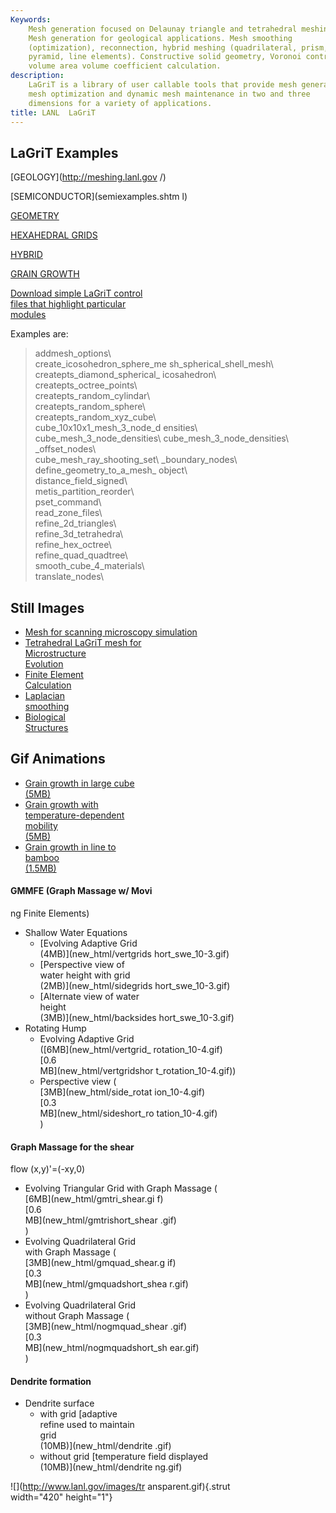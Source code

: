 ```yaml
---
Keywords: 
    Mesh generation focused on Delaunay triangle and tetrahedral meshing.
    Mesh generation for geological applications. Mesh smoothing
    (optimization), reconnection, hybrid meshing (quadrilateral, prism,
    pyramid, line elements). Constructive solid geometry, Voronoi control
    volume area volume coefficient calculation.
description: 
    LaGriT is a library of user callable tools that provide mesh generation,
    mesh optimization and dynamic mesh maintenance in two and three
    dimensions for a variety of applications.
title: LANL  LaGriT 
---
```





LaGriT Examples                   
---------------                   

[GEOLOGY](http://meshing.lanl.gov 
/)                                

[SEMICONDUCTOR](semiexamples.shtm 
l)                                

[GEOMETRY](geometry.shtml)        

[HEXAHEDRAL GRIDS](hex.shtml)     

[HYBRID](hybrid.shtml)            

[GRAIN GROWTH](grain.shtml)       

[Download simple LaGriT control   
files that highlight particular   
modules](examples.tar)            

Examples are:                     

> addmesh\_options\               
> create\_icosohedron\_sphere\_me 
sh\_spherical\_shell\_mesh\       
> createpts\_diamond\_spherical\_ 
icosahedron\                      
> createpts\_octree\_points\      
> createpts\_random\_cylindar\    
> createpts\_random\_sphere\      
> createpts\_random\_xyz\_cube\   
> cube\_10x10x1\_mesh\_3\_node\_d 
ensities\                         
> cube\_mesh\_3\_node\_densities\ 
> cube\_mesh\_3\_node\_densities\ 
_offset\_nodes\                   
> cube\_mesh\_ray\_shooting\_set\ 
_boundary\_nodes\                 
> define\_geometry\_to\_a\_mesh\_ 
object\                           
> distance\_field\_signed\        
> metis\_partition\_reorder\      
> pset\_command\                  
> read\_zone\_files\              
> refine\_2d\_triangles\          
> refine\_3d\_tetrahedra\         
> refine\_hex\_octree\            
> refine\_quad\_quadtree\         
> smooth\_cube\_4\_materials\     
> translate\_nodes\               

Still Images                      
------------                      

-   [Mesh for scanning microscopy 
    simulation](denise.shtml)     
-   [Tetrahedral LaGriT mesh for  
    Microstructure                
    Evolution](tinkas.shtml)      
-   [Finite Element               
    Calculation](finite.shtml)    
-   [Laplacian                    
    smoothing](tee.shtml)         
-   [Biological                   
    Structures](pdfs/biology.pdf) 

Gif Animations                    
--------------                    

-   [Grain growth in large cube   
    (5MB)](movies/99.gif)         
-   [Grain growth with            
    temperature-dependent         
    mobility                      
    (5MB)](new_html/tmap-a.gif)   
-   [Grain growth in line to      
    bamboo                        
    (1.5MB)](new_html/tmap.gif)   

#### GMMFE (Graph Massage w/ Movi 
ng Finite Elements)               

-   Shallow Water Equations       
    -   [Evolving Adaptive Grid   
        (4MB)](new_html/vertgrids 
hort_swe_10-3.gif)                
    -   [Perspective view of      
        water height with grid    
        (2MB)](new_html/sidegrids 
hort_swe_10-3.gif)                
    -   [Alternate view of water  
        height                    
        (3MB)](new_html/backsides 
hort_swe_10-3.gif)                
-   Rotating Hump                 
    -   Evolving Adaptive Grid    
        ([6MB](new_html/vertgrid_ 
rotation_10-4.gif)               
        [0.6                      
        MB](new_html/vertgridshor 
t_rotation_10-4.gif))             
    -   Perspective view (        
        [3MB](new_html/side_rotat 
ion_10-4.gif)                     
         [0.3                    
        MB](new_html/sideshort_ro 
tation_10-4.gif)                  
        )                         

#### Graph Massage for the shear  
flow (x,y)'=(-xy,0)               

-   Evolving Triangular Grid with 
    Graph Massage (               
    [6MB](new_html/gmtri_shear.gi 
f)                                
     [0.6                        
    MB](new_html/gmtrishort_shear 
.gif)                             
    )                             
-   Evolving Quadrilateral Grid   
    with Graph Massage (          
    [3MB](new_html/gmquad_shear.g 
if)                               
     [0.3                        
    MB](new_html/gmquadshort_shea 
r.gif)                            
    )                             
-   Evolving Quadrilateral Grid   
    without Graph Massage (       
    [3MB](new_html/nogmquad_shear 
.gif)                             
     [0.3                        
    MB](new_html/nogmquadshort_sh 
ear.gif)                          
    )                             

#### Dendrite formation           

-   Dendrite surface              
    -   with grid [adaptive       
        refine used to maintain   
        grid                      
        (10MB)](new_html/dendrite 
.gif)                             
    -   without grid [temperature 
        field displayed           
        (10MB)](new_html/dendrite 
ng.gif)                           

![](http://www.lanl.gov/images/tr 
ansparent.gif){.strut             
width="420" height="1"}           



